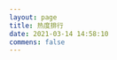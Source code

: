 ```yaml
---
layout: page
title: 热度排行
date: 2021-03-14 14:58:10
commens: false
---
```


<div id="hot"></div>
<div id="barcon" name="barcon"></div>


<script src="https://cdn1.lncld.net/static/js/av-core-mini-0.6.4.js"></script>
<script>AV.initialize("T7JBt0YPfeKdVQ0KPjrICOOm-gzGzoHsz", "oMcE8X0UKAVaDtK51UA1LuGL");</script>
<script type="text/javascript">

var rankList;
var pageSize = 10;
var currentPage = 1;
var totalPage;


new AV.Query('Counter').descending('time').limit(1000).find().then(o => {
    rankList = o;
    totalPage = Math.ceil(rankList.length / pageSize);//总页数
    goPage(currentPage, pageSize)
})

function prePage() {
    currentPage--;
    if (currentPage == 0) {
        currentPage = 1;
    }
    goPage(currentPage, pageSize)
}


function nextPage() {
    currentPage++;
    if (currentPage == totalPage + 1) {
        currentPage = totalPage;
    }
    goPage(currentPage, pageSize)
}

function goPage(page, pageSize) {
    currentPage = page;
    document.getElementById("hot").innerHTML = ""
    for (var i = 0; i < pageSize; i++) {
        var index = (currentPage - 1) * pageSize + i + 1
        if (index - 1 >= rankList.length) {
            break;
        }
        var result = rankList[index - 1].attributes;
        var time = result.time;
        var title = result.title;
        var url = result.url;
        var content = "<p>" + "<font color='#1C1C1C'>" + index + ".【文章热度:" + time + "℃】" + "</font>" + "<a href='" + url + "'>" + title + "</a>" + "</p>";
        document.getElementById("hot").innerHTML += content
    }
    showButton();
}

function doubleWord(x) {
    if (x < 10) {
        return "0" + x;
    } else {
        return x;
    }
}

function showButton() {//当前页数
    var tempStr = "";
    tempStr += "<a href=\"#\" onClick=\"prePage()\">⬅️</a>&emsp;"
    var beg = Math.max(1, currentPage - 5);
    while (beg > 1 && beg + pageSize - 1 > totalPage) {
        beg--;
    }
    for (var j = 1; j <= pageSize && beg <= totalPage; j++, beg++) {
        if (beg == currentPage) {
            tempStr += "<a href=\"#\" onClick=\"goPage(" + beg + "," + pageSize + ")\"><span style='color:red;'>" + doubleWord(beg) + "</span></a>" + "&emsp;"
        } else {
            tempStr += "<a href=\"#\" onClick=\"goPage(" + beg + "," + pageSize + ")\">" + doubleWord(beg) + "</a>" + "&emsp;"
        }
    }
    tempStr += "<a href=\"#\" onClick=\"nextPage()\">➡️</a>";
    document.getElementById("barcon").innerHTML = tempStr;
}
</script>
